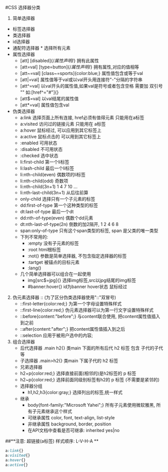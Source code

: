 #CSS  选择器分类
1. 简单选择器
  * 标签选择器
  * 类选择器
  * id选择器
  * 通配符选择器   * 选择所有元素
  * 属性选择器  
    * [att]   [disabled]{/*属性声明*/}  拥有此属性
    * [att=val] [type=button]{/*属性声明*/} 拥有属性,对应的值相等
    * [att~=val] [class~=sports]{color:blue;} 属性值包含或等于val
    * [att|=val] 属性值等于val或以val开头用连接符"-"分隔的字符串
    * [att^=val] 以val开头的属性值,如果val是符号或者包含空格 需要加 双引号 "" 如:[href^="#"]{}
    * [att$=val] 以val结尾的属性值
    * [att*=val] 属性值包含val
  * 伪类选择器
      * a:link 选择页面上所有连接, href必须有值得元素 只能用在a标签
      * a:visited 访问过的链接元素 只能用在 a标签
      * a:hover 鼠标经过, 可以应用到其它标签上
      * a:active 鼠标点击的 可以用到其它标签上
      * :enabled  可用状态
      * :disabled  不可用状态
      * :checked  选中状态
      * li:first-child 第一个li标签
      * li:lash-child 最后一个li标签
      * li:nth-child(even) 偶数项的li标签
      * li:nth-child(odd) 奇数项
      * li:nth-child(3n+1) 1 4 7 10 ... 
      * li:nth-last-child(3n+1) 从后往前算 
      * only-child 选择只有一个子元素的标签
      * dd:first-of-type 第一个这种类型的标签
      * dt:last-of-type 最后一个dt
      * dd:nth-of-type(even) 偶数个dd元素
      * dt:nth-last-of-type(2n) 倒数的加2隔开, 1 2 4 6 8
      * span:only-of-type  只有这个span类型的标签, span 是父类的唯一类型
      * 下列不常用的:
        * :empty 没有子元素的标签
        * :root html根标签
        * :not()  参数是简单选择器, 不包含指定选择器的标签
        * :tartget 被锚点的目标元素
        * :lang()
      * 几个简单选择器可以组合在一起使用
        *  img[src$=jpg]{} 选择img标签,src以jpg结尾的img标签
        * \#banner:hover{} id为banner hover状态 鼠标经过
2. 伪元素选择器 :: (为了区分伪类选择器使用"::"双冒号)
    * ::first-letter{color:red;}   为第一个字母设置特殊样式
    * ::first-line{color:red;}  伪元素选择器可以为第一行文字设置特殊样式
    * ::before{content:"before";} 与content联合使用, 把content属性值插入到之前
    * ::after{content:"after";}  把content属性值插入到之后
    * ::selection 应用于被用户选中的内容;
3. 组合选择器
    * 后代选择器  .main h2{} 类main 下面的所有后代 h2 标签 包含 子代的子代等
    * 子选择器 .main>h2{} 类main 下属子代的 h2 标签
    * 兄弟选择器 
    * h2+p{color:red;} 选择直接前面(相邻的)是h2标签的  p  标签
    * h2~p{color:red;} 选择前面同级别标签有h2的 p 标签 (不需要是紧邻的)
    * 选择器分组
      * h1,h2,h3{color:gray;} 选择列出的标签,统一样式
    * 继承
      * body{font-family:"Microsoft Yahei";} 所有子元素使用微软雅黑, 所有子元素继承这个样式
      * 可继承属性 color, font, text-align, list-style
      * 非继承属性 background, border, position
      * 在API文档中查看是否可继承: inherited  yes|no

##**注意: 超链接(a标签) 样式顺序: L-V-H-A **
```css
a:link{}
a:visited{}
a:hover{}
a:active{}
```
